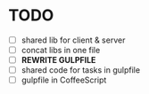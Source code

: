 # TODO
- [ ] shared lib for client & server
- [ ] concat libs in one file
- [ ] **REWRITE GULPFILE**
- [ ] shared code for tasks in gulpfile
- [ ] gulpfile in CoffeeScript